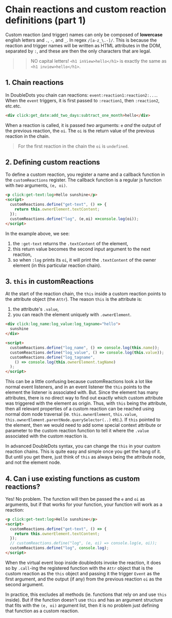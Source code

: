 # Chain reactions and custom reaction definitions (part 1)

Custom reaction (and trigger) names can only be composed of **lowercase** english letters and `.`, `-`, and `_`. In regex `/[a-z_\.-]/`. This is because the reaction and trigger names will be written as HTML attributes in the DOM, separated by `:`, and these are then the only characters that are legal.

>> NO capital letters! `<h1 inView>hello</h1>` is exactly the same as `<h1 inview>hello</h1>`.

## 1. Chain reactions

In DoubleDots you chain can reactions: `event:reaction1:reaction2:...`. When the `event` triggers, it is first passed to `:reaction1`, then `:reaction2`, etc.etc.

```html
<div click:get_date:add_two_days:subtract_one_month>hello</div>
```

When a reaction is called, it is passed *two* arguments: `e` *and* the output of the previous reaction, the `oi`. The `oi` is the return value of the previous reaction in the chain. 

> For the first reaction in the chain the `oi` is `undefined`.

## 2. Defining custom reactions

To define a custom reaction, you register a name and a callback function in the `customReactions` register. The callback function is a regular js function with *two* arguments, `(e, oi)`.
  
```html
<p click:get-text:log>Hello sunshine</p>
<script>
  customReactions.define("get-text", () => {
    return this.ownerElement.textContent;
  });
  customReactions.define("log", (e,oi) =>console.log(oi));
</script>
```

In the example above, we see:
1. the `:get-text` returns the `.textContent` of the element,
2. this return value becomes the second input argument to the next reaction,
3. so when `:log` prints its `oi`, it will print the `.textContent` of the owner element (in this particular reaction chain).

## 3. `this` in customReactions

At the start of the reaction chain, the `this` inside a custom reaction points to the attribute object (the `Attr`). The reason `this` is the attribute is:
1. the attribute's `.value`,
2. you can reach the element uniquely with `.ownerElement`.


```html
<div click:log_name:log_value:log_tagname="hello">
  sunshine
</div>

<script>
  customReactions.define("log_name", () => console.log(this.name));
  customReactions.define("log_value", () => console.log(this.value));
  customReactions.define("log_tagname", 
    () => console.log(this.ownerElement.tagName)
  );
</script>
```

This can be a little confusing because customReactions look a lot like normal event listeners, and in an event listener the `this` points to the element the listener is associated with. But. Since the element has many attributes, there is no direct way to find out exactly which custom attribute was triggered with the element as origin. Thus, with `this` being the attribute, then all relevant properties of a custom reaction can be reached using normal dom node traversal (ie. `this.ownerElement`, `this.value`, `this.ownerElement.parentNode.querySelector(..)` etc.). If `this` pointed to the element, then we would need to add some special context attribute or parameter to the custom reaction function to tell it where the `.value` associated with the custom reaction is.

In advanced DoubleDots syntax, you can change the `this` in your custom reaction chains. This is quite easy and simple once you get the hang of it. But until you get there, just think of `this` as always being the attribute node, and not the element node.

## 4. Can i use existing functions as custom reactions?

Yes! No problem. The function will then be passed the `e` and `oi` as arguments, but if that works for your function, your function will work as a reaction:

```html
<p click:get-text:log>Hello sunshine</p>
<script>
  customReactions.define("get-text", () => {
    return this.ownerElement.textContent;
  });
  // customReactions.define("log", (e, oi) => console.log(e, oi));
  customReactions.define("log", console.log);
</script>
```

When the virtual event loop inside doubledots invoke the reaction, it does so by `.call`-ing the registered function with the `Attr` object that is the custom reaction as the `this` object and passing it the trigger `Event` as the first argument, and the output (if any) from the previous reaction `oi` as the second argument. 

In practice, this excludes all methods (ie. functions that rely on and use `this` inside). But if the function doesn't use `this` and has an argument structure that fits with the `(e, oi)` argument list, then it is no problem just defining that function as a custom reaction.
